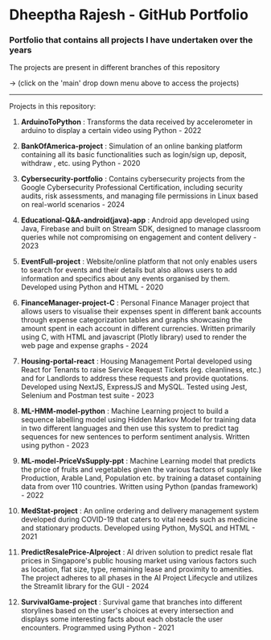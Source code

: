 # Dheeptha Rajesh - GitHub Portfolio

### Portfolio that contains all projects I have undertaken over the years    


The projects are present in different branches of this repository

  -> (click on the 'main' drop down menu above to access the projects)


-----------------------------------------------------------------------------------------------------------------------------------------------------------------------------------  

Projects in this repository:

  1. **ArduinoToPython** : Transforms the data received by accelerometer in arduino to display a certain video using Python - 2022
     
  2. **BankOfAmerica-project** : Simulation of an online banking platform containing all its basic functionalities such as login/sign up, deposit, withdraw , etc. using Python - 2020
     
  3. **Cybersecurity-portfolio** : Contains cybersecurity projects from the Google Cybersecurity Professional Certification, including security audits, risk assessments, and managing file permissions in Linux based on real-world scenarios - 2024
     
  4. **Educational-Q&A-android(java)-app** : Android app developed using Java, Firebase and built on Stream SDK, designed to manage classroom queries while not compromising on engagement and content delivery - 2023
     
  5. **EventFull-project** : Website/online platform that not only enables users to search for events and their details but also allows users to add information and specifics about any events organised by them. Developed using Python and HTML - 2020
     
  6. **FinanceManager-project-C** : Personal Finance Manager project that allows users to visualise their expenses spent in different bank accounts through expense categorization tables and graphs showcasing the amount spent in each account in different currencies. Written primarily using C, with HTML and javascript (Plotly library) used to render the web page and expense graphs - 2024
     
  7. **Housing-portal-react** : Housing Management Portal developed using React for Tenants to raise Service Request Tickets (eg. cleanliness, etc.) and for Landlords to address these requests and provide quotations. Developed using NextJS, ExpressJS and MySQL. Tested using Jest, Selenium and Postman test suite - 2023
   
  8. **ML-HMM-model-python** : Machine Learning project to build a sequence labelling model using Hidden Markov Model for training data in two different languages and then use this system to predict tag sequences for new sentences to perform sentiment analysis. Written using python - 2023
     
  9. **ML-model-PriceVsSupply-ppt** : Machine Learning model that predicts the price of fruits and vegetables given the various factors of supply like Production, Arable Land, Population etc. by training a dataset containing data from over 110 countries. Written using Python (pandas framework) - 2022
     
  10. **MedStat-project** : An online ordering and delivery management system developed during COVID-19 that caters to vital needs such as medicine and stationary products. Developed using Python, MySQL and HTML - 2021
      
  11. **PredictResalePrice-AIproject** : AI driven solution to predict resale flat prices in Singapore's public housing market using various factors such as location, flat size, type, remaining lease and proximity to amenities. The project adheres to all phases in the AI Project Lifecycle and utilizes the Streamlit library for the GUI - 2024
     
  12. **SurvivalGame-project** : Survival game that branches into different storylines based on the user's choices at every intersection and displays some interesting facts about each obstacle the user encounters. Programmed using Python - 2021
